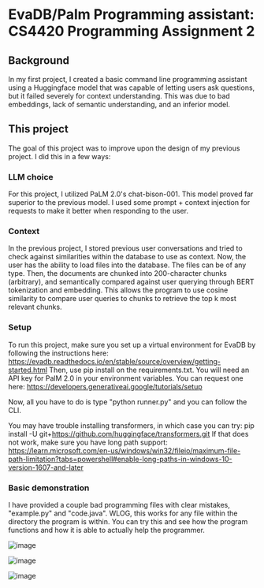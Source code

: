 # EvaDB/Palm Programming assistant: CS4420 Programming Assignment 2

## Background
In my first project, I created a basic command line programming assistant using a Huggingface model that was capable of letting users ask questions, but it failed severely for context understanding. This was due to bad embeddings, lack of semantic understanding, and an inferior model.

## This project
The goal of this project was to improve upon the design of my previous project. I did this in a few ways:

###  LLM choice
For this project, I utilized PaLM 2.0's chat-bison-001. This model proved far superior to the previous model. I used some prompt + context injection for requests to make it better when responding to the user.

###  Context
In the previous project, I stored previous user conversations and tried to check against similarities within the database to use as context. Now, the user has the ability to load files into the database. The files can be of any type. Then, the documents are chunked into 200-character chunks (arbitrary), and semantically compared against user querying through BERT tokenization and embedding. This allows the program to use cosine similarity to compare user queries to chunks to retrieve the top k most relevant chunks.

### Setup
To run this project, make sure you set up a virtual environment for EvaDB by following the instructions here: https://evadb.readthedocs.io/en/stable/source/overview/getting-started.html
Then, use pip install on the requirements.txt. You will need an API key for PalM 2.0 in your environment variables. You can request one here: https://developers.generativeai.google/tutorials/setup

Now, all you have to do is type "python runner.py" and you can follow the CLI. 


You may have trouble installing transformers, in which case you can try: pip install -U git+https://github.com/huggingface/transformers.git
If that does not work, make sure you have long path support: https://learn.microsoft.com/en-us/windows/win32/fileio/maximum-file-path-limitation?tabs=powershell#enable-long-paths-in-windows-10-version-1607-and-later
### Basic demonstration
I have provided a couple bad programming files with clear mistakes, "example.py" and "code.java". WLOG, this works for any file within the directory the program is within. You can try this and see how the program functions and how it is able to actually help the programmer.

![image](https://github.com/jjones620/evadb_palm_programming_assistant/assets/114605540/c223c9f7-232f-47e3-a705-9868e83ef17c)

![image](https://github.com/jjones620/evadb_palm_programming_assistant/assets/114605540/18d6cfc4-a546-4b58-902b-d8866f6bfafe)

![image](https://github.com/jjones620/evadb_palm_programming_assistant/assets/114605540/8a4e1e7a-e858-4a9b-bc83-dcdaf40b4325)





